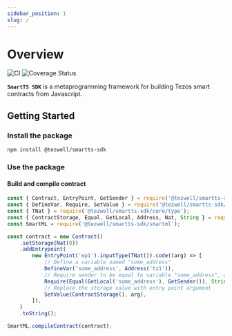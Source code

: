 ```yaml
---
sidebar_position: 1
slug: /
---
```


# Overview
![CI](https://github.com/RomarQ/smartts-sdk/workflows/CI/badge.svg)
![Coverage Status](https://coveralls.io/repos/github/RomarQ/smartts-sdk/badge.svg?branch=main)

**`SmartTS SDK`** is a metaprogramming framework for building Tezos smart contracts from Javascript.

## Getting Started

### Install the package

```shell
npm install @tezwell/smartts-sdk
```

### Use the package

#### Build and compile contract

```js
const { Contract, EntryPoint, GetSender } = require('@tezwell/smartts-sdk');
const { DefineVar, Require, SetValue } = require('@tezwell/smartts-sdk/core/command');
const { TNat } = require('@tezwell/smartts-sdk/core/type');
const { ContractStorage, Equal, GetLocal, Address, Nat, String } = require('@tezwell/smartts-sdk/core/expression');
const SmartML = require('@tezwell/smartts-sdk/smartml');

const contract = new Contract()
    .setStorage(Nat(0))
    .addEntrypoint(
        new EntryPoint('ep1').inputType(TNat()).code((arg) => [
            // Define a variable named "some_address"
            DefineVar('some_address', Address('tz1')),
            // Require sender to be equal to variable "some_address", otherwise fail with "Not Admin!"
            Require(Equal(GetLocal('some_address'), GetSender()), String('Not Admin!')),
            // Replace the storage value with entry point argument
            SetValue(ContractStorage(), arg),
        ]),
    )
    .toString();

SmartML.compileContract(contract);
```
